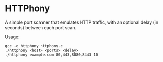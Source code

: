# HTTPhony
A simple port scanner that emulates HTTP traffic, with an optional delay (in seconds) between each port scan.

Usage:

```
gcc -o httphony httphony.c
./httphony <host> <ports> <delay>
./httphony example.com 80,443,8080,8443 10

```
